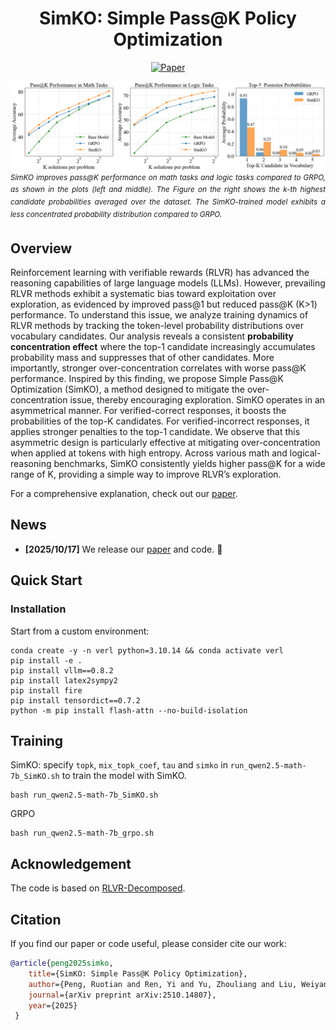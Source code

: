 <div align="center">

# SimKO: Simple Pass@K Policy Optimization

[![Paper](https://img.shields.io/badge/paper-A42C25?style=for-the-badge&logo=arxiv&logoColor=white)](https://arxiv.org/abs/2510.14807)

</div>


<div align="justify">
  <img src="./images/teaser.png" alt="teaser image" width="820">
  <br>
  <sup><em>SimKO improves pass@K performance on math tasks  and logic tasks compared to GRPO, as shown in the plots (left and middle). The Figure on the right shows the k-th highest candidate probabilities averaged over the dataset. The SimKO-trained model exhibits a less concentrated probability distribution compared to GRPO.
</em></sup>
</div>

## Overview

Reinforcement learning with verifiable rewards (RLVR) has advanced the reasoning capabilities of large language models (LLMs). However, prevailing RLVR methods exhibit a systematic bias toward exploitation over exploration, as evidenced by improved pass@1 but reduced pass@K (K>1) performance. To understand this issue, we analyze training dynamics of RLVR methods by tracking the token-level probability distributions over vocabulary candidates. Our analysis reveals a consistent **probability concentration effect** where the top-1 candidate increasingly accumulates probability mass and suppresses that of other candidates. More importantly, stronger over-concentration correlates with worse pass@K performance. Inspired by this finding, we propose Simple Pass@K Optimization (SimKO), a method designed to mitigate the over-concentration issue, thereby encouraging exploration. SimKO operates in an asymmetrical manner. For verified-correct responses, it boosts the probabilities of the top-K candidates. For verified-incorrect responses, it applies stronger penalties to the top-1 candidate. We observe that this asymmetric design is particularly effective at mitigating over-concentration when applied at tokens with high entropy. Across various math and logical-reasoning benchmarks, SimKO consistently yields higher pass@K for a wide range of K, providing a simple way to improve RLVR’s exploration.

For a comprehensive explanation, check out our [paper](https://arxiv.org/abs/2510.14807).

## News
- **[2025/10/17]** We release our [paper](https://arxiv.org/abs/2510.14807) and code. 🚀
## Quick Start
### Installation


Start from a custom environment:
```
conda create -y -n verl python=3.10.14 && conda activate verl
pip install -e .
pip install vllm==0.8.2
pip install latex2sympy2
pip install fire
pip install tensordict==0.7.2
python -m pip install flash-attn --no-build-isolation
```


## Training
SimKO: specify `topk`, `mix_topk_coef`, `tau` and `simko` in `run_qwen2.5-math-7b_SimKO.sh` to train the model with SimKO.
```
bash run_qwen2.5-math-7b_SimKO.sh
```

GRPO
```
bash run_qwen2.5-math-7b_grpo.sh
```

## Acknowledgement
The code is based  on [RLVR-Decomposed](https://github.com/TianHongZXY/RLVR-Decomposed). 


## Citation

If you find our paper or code useful, please consider cite our work:

```bibtex
@article{peng2025simko,
    title={SimKO: Simple Pass@K Policy Optimization},
    author={Peng, Ruotian and Ren, Yi and Yu, Zhouliang and Liu, Weiyang and Wen, Yandong},
    journal={arXiv preprint arXiv:2510.14807},
    year={2025}
 }
```
